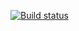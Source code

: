 [![Build status](https://ci.appveyor.com/api/projects/status/yo3wqkmgs6ihuog6?svg=true)](https://ci.appveyor.com/project/DaryaLukyan0va/1-homepatterns)